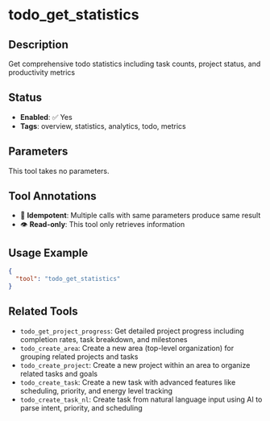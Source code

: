 # todo_get_statistics

## Description
Get comprehensive todo statistics including task counts, project status, and productivity metrics

## Status
- **Enabled**: ✅ Yes
- **Tags**: overview, statistics, analytics, todo, metrics

## Parameters

This tool takes no parameters.

## Tool Annotations

- 🔄 **Idempotent**: Multiple calls with same parameters produce same result
- 👁️ **Read-only**: This tool only retrieves information

## Usage Example

```json
{
  "tool": "todo_get_statistics"
}
```

## Related Tools

- `todo_get_project_progress`: Get detailed project progress including completion rates, task breakdown, and milestones
- `todo_create_area`: Create a new area (top-level organization) for grouping related projects and tasks
- `todo_create_project`: Create a new project within an area to organize related tasks and goals
- `todo_create_task`: Create a new task with advanced features like scheduling, priority, and energy level tracking
- `todo_create_task_nl`: Create task from natural language input using AI to parse intent, priority, and scheduling

